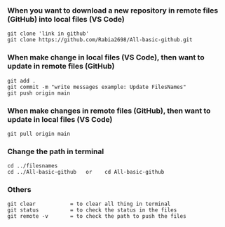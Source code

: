 ### When you want to download a new repository in remote files (GitHub) into local files (VS Code)
```
git clone 'link in github'
git clone https://github.com/Rabia2698/All-basic-github.git
```
### When make change in local files (VS Code), then want to update in remote files (GitHub)
```
git add .
git commit -m "write messages example: Update FilesNames"
git push origin main
```
### When make changes in remote files (GitHub), then want to update in local files (VS Code)
```
git pull origin main
```
### Change the path in terminal
```
cd ../filesnames
cd ../All-basic-github   or    cd All-basic-github
```
### Others
```
git clear           = to clear all thing in terminal
git status          = to check the status in the files
git remote -v       = to check the path to push the files
```
